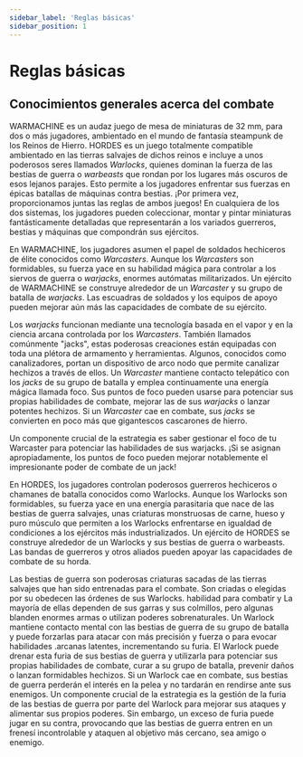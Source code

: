 ```yaml
---
sidebar_label: 'Reglas básicas'
sidebar_position: 1
---
```


# Reglas básicas

## Conocimientos generales acerca del combate

WARMACHINE es un audaz juego de mesa de miniaturas de 32 mm, para dos o más jugadores, ambientado en el mundo de fantasía steampunk de los Reinos de Hierro. HORDES es un juego totalmente compatible ambientado en las tierras salvajes de dichos reinos e incluye a unos poderosos seres llamados *Warlocks*, quienes dominan la fuerza de las bestias de guerra o *warbeasts* que rondan por los lugares más oscuros de esos lejanos parajes. Esto permite a los jugadores enfrentar sus fuerzas en épicas batallas de máquinas contra bestias. ¡Por primera vez, proporcionamos juntas las reglas de ambos juegos! En cualquiera de los dos sistemas, los jugadores pueden coleccionar, montar y pintar miniaturas fantásticamente detalladas que representarán a los variados guerreros, bestias y máquinas que compondrán sus ejércitos.

En WARMACHINE, los jugadores asumen el papel de soldados hechiceros de élite conocidos como *Warcasters*. Aunque los *Warcasters* son formidables, su fuerza yace en su habilidad mágica para controlar a los siervos de guerra o *warjacks*, enormes autómatas militarizados. Un ejército de WARMACHINE se construye alrededor de un *Warcaster* y su grupo de batalla de *warjacks*. Las escuadras de soldados y los equipos de apoyo pueden mejorar aún más las capacidades de combate de su ejército.

Los *warjacks* funcionan mediante una tecnología basada en el vapor y en la ciencia arcana controlada por los *Warcasters*. También llamados comúnmente "jacks", estas poderosas creaciones están equipadas con toda una plétora de armamento y herramientas. Algunos, conocidos como canalizadores, portan un dispositivo de arco nodo que permite canalizar hechizos a través de ellos. Un *Warcaster* mantiene contacto telepático con los *jacks* de su grupo de batalla y emplea continuamente una energía mágica llamada foco. Sus puntos de foco pueden usarse para potenciar sus propias habilidades de combate, mejorar las de sus *warjacks* o lanzar potentes hechizos. Si un *Warcaster* cae en combate, sus *jacks* se convierten en poco más que gigantescos cascarones de hierro.

Un componente crucial de la estrategia es saber gestionar el foco de tu Warcaster para potenciar las habilidades de sus warjacks. ¡Si se asignan apropiadamente, los puntos de foco pueden mejorar notablemente el impresionante poder de combate de un jack!

En HORDES, los jugadores controlan poderosos guerreros hechiceros o chamanes de batalla conocidos como Warlocks. Aunque los Warlocks son formidables, su fuerza yace en una energía parasitaria que nace de las bestias de guerra salvajes, unas criaturas monstruosas de carne, hueso y puro músculo que permiten a los Warlocks enfrentarse en igualdad de condiciones a los ejércitos más industrializados. Un ejército de HORDES se construye alrededor de un Warlocks y sus bestias de guerra o warbeasts. Las bandas de guerreros y otros aliados pueden apoyar las capacidades de combate de su horda.

Las bestias de guerra son poderosas criaturas sacadas de las tierras salvajes que han sido entrenadas para el combate. Son criadas o elegidas por su obedecen las órdenes de sus Warlocks. habilidad para combatir y La mayoría de ellas dependen de sus garras y sus colmillos, pero algunas blanden enormes armas o utilizan poderes sobrenaturales. Un Warlock mantiene contacto mental con las bestias de guerra de su grupo de batalla y puede forzarlas para atacar con más precisión y fuerza o para evocar habilidades .arcanas latentes, incrementando su furia. El Warlock puede drenar esta furia de sus bestias de guerra y utilizarla para potenciar sus propias habilidades de combate, curar a su grupo de batalla, prevenir daños o lanzan formidables hechizos. Si un Warlock cae en combate, sus bestias de guerra perderán el interés en la pelea y no tardarán en rendirse ante sus enemigos. Un componente crucial de la estrategia es la gestión de la furia de las bestias de guerra por parte del Warlock para mejorar sus ataques y alimentar sus propios poderes. Sin embargo, un exceso de furia puede jugar en su contra, provocando que las bestias de guerra entren en un frenesí incontrolable y ataquen al objetivo más cercano, sea amigo o enemigo.
